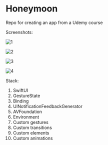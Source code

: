 # Honeymoon
Repo for creating an app from a Udemy course


Screenshots:

![1](https://user-images.githubusercontent.com/95411693/201903526-d68251ab-d8f9-498f-b25b-ca9aaa444417.png)


![2](https://user-images.githubusercontent.com/95411693/201903539-31a279a6-2f63-4f75-a3c1-1c5935ad6350.png)


![3](https://user-images.githubusercontent.com/95411693/201903553-457ec918-3803-4d03-9926-20a58d52645b.png)


![4](https://user-images.githubusercontent.com/95411693/201903563-83e62a21-d156-4bdc-b11c-b1831abee6c1.png)


Stack:
1. SwiftUI
2. GestureState
3. Binding
4. UINotificationFeedbackGenerator
5. AVFoundation
6. Environment
7. Custom gestures
8. Custom transitions
9. Custom elements
10. Custom animations
